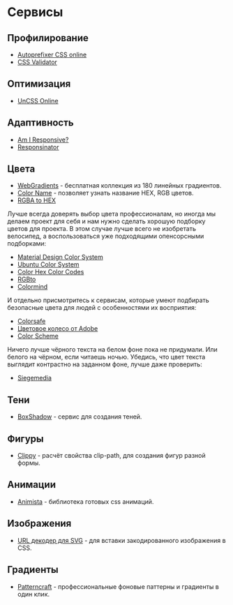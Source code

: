 # Сервисы

## Профилирование

- [Autoprefixer CSS online](https://autoprefixer.github.io/)
- [CSS Validator](https://jigsaw.w3.org/css-validator/)

## Оптимизация

- [UnCSS Online](https://uncss-online.com/)

## Адаптивность

- [Am I Responsive?](http://ami.responsivedesign.is/)
- [Responsinator](https://www.responsinator.com/)

## Цвета

- [WebGradients](https://webgradients.com/) - бесплатная коллекция из 180 линейных градиентов.
- [Color Name](https://colornamer.robertcooper.me/) - позволяет узнать название HEX, RGB цветов.
- [RGBA to HEX](https://rgbacolorpicker.com/rgba-to-hex)

Лучше всегда доверять выбор цвета профессионалам, но иногда мы делаем проект для себя и нам нужно сделать хорошую подборку цветов для проекта. В этом случае лучше всего не изобретать велосипед, а воспользоваться уже подходящими опенсорсными подборками:

- [Material Design Color System](https://material.io/design/color/the-color-system.html#color-theme-creation)
- [Ubuntu Color System](https://design.ubuntu.com/brand/colour-palette/)
- [Color Hex Color Codes](https://www.color-hex.com/)
- [RGBto](https://rgb.to/)
- [Colormind](http://colormind.io/)

И отдельно присмотритесь к сервисам, которые умеют подбирать безопасные цвета для людей с особенностями их восприятия:

- [Colorsafe](http://colorsafe.co/)
- [Цветовое колесо от Adobe](https://color.adobe.com/ru/create/color-wheel)
- [Color Scheme](https://colorscheme.ru/)

Ничего лучше чёрного текста на белом фоне пока не придумали. Или белого на чёрном, если читаешь ночью. Убедись, что цвет текста выглядит контрастно на заданном фоне, лучше даже проверить:

- [Siegemedia](https://www.siegemedia.com/contrast-ratio)

## Тени

- [BoxShadow](https://html-css-js.com/css/generator/box-shadow/) - сервис для создания теней.

## Фигуры

- [Clippy](https://bennettfeely.com/clippy/) - расчёт свойства clip-path, для создания фигур разной формы.

## Анимации

- [Animista](https://animista.net/) - библиотека готовых css анимаций.

## Изображения

- [URL декодер для SVG](https://yoksel.github.io/url-encoder/) - для вставки закодированного изображения в CSS.

## Градиенты

- [Patterncraft](https://patterncraft.fun/) - профессиональные фоновые паттерны и градиенты в один клик.
